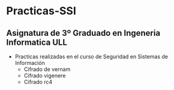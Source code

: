 # Practicas-SSI
## Asignatura de 3º Graduado en Ingeneria Informatica ULL
* Practicas realizadas en el curso de Seguridad en Sistemas de Información
    * Cifrado de vernam
    * Cifrado vigenere
    * Cifrado rc4
